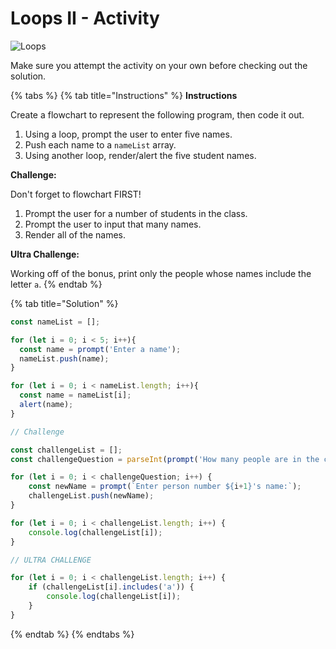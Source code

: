 # Loops II - Activity

![Loops](../../../.gitbook/assets/image%20%2837%29.png)

Make sure you attempt the activity on your own before checking out the solution.

{% tabs %}
{% tab title="Instructions" %}
**Instructions**

Create a flowchart to represent the following program, then code it out.

1. Using a loop, prompt the user to enter five names.
2. Push each name to a `nameList` array.
3. Using another loop, render/alert the five student names.

**Challenge:**

Don't forget to flowchart FIRST!

1. Prompt the user for a number of students in the class.
2. Prompt the user to input that many names.
3. Render all of the names.

**Ultra Challenge:**

Working off of the bonus, print only the people whose names include the letter `a`.
{% endtab %}

{% tab title="Solution" %}
```javascript
const nameList = [];

for (let i = 0; i < 5; i++){
  const name = prompt('Enter a name');
  nameList.push(name);
}

for (let i = 0; i < nameList.length; i++){
  const name = nameList[i];
  alert(name);
}

// Challenge

const challengeList = [];
const challengeQuestion = parseInt(prompt('How many people are in the class?'));

for (let i = 0; i < challengeQuestion; i++) {
    const newName = prompt(`Enter person number ${i+1}'s name:`);
    challengeList.push(newName);
}

for (let i = 0; i < challengeList.length; i++) {
    console.log(challengeList[i]);
}

// ULTRA CHALLENGE

for (let i = 0; i < challengeList.length; i++) {
    if (challengeList[i].includes('a')) {
        console.log(challengeList[i]);
    }
}
```
{% endtab %}
{% endtabs %}




